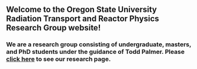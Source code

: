 ## Welcome to the Oregon State University Radiation Transport and Reactor Physics Research Group website!

### We are a research group consisting of undergraduate, masters, and PhD students under the guidance of Todd Palmer. Please [click here](https://rtrp.github.io/osu-transport/) to see our research page.
